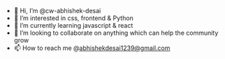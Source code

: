 - 👋 Hi, I’m @cw-abhishek-desai
- 👀 I’m interested in css, frontend & Python
- 🌱 I’m currently learning javascript & react
- 💞️ I’m looking to collaborate on anything which can help the community grow
- 📫 How to reach me @abhishekdesai1239@gmail.com

<!---
cw-abhishek-desai/cw-abhishek-desai is a ✨ special ✨ repository because its `README.md` (this file) appears on your GitHub profile.
You can click the Preview link to take a look at your changes.
--->
